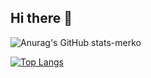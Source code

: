 ## Hi there 👋





![Anurag's GitHub stats-merko](https://github-readme-stats.vercel.app/api?username=baosub&theme=merko&show_icons=true)

[![Top Langs](https://github-readme-stats.vercel.app/api/top-langs/?username=baosub&layout=donut)](https://github.com/baosub/github-readme-stats)


<!--
**baosub/baosub** is a ✨ _special_ ✨ repository because its `README.md` (this file) appears on your GitHub profile.

Here are some ideas to get you started:

- 🔭 I’m currently working on ...
- 🌱 I’m currently learning ...
- 👯 I’m looking to collaborate on ...
- 🤔 I’m looking for help with ...
- 💬 Ask me about ...
- 📫 How to reach me: ...
- 😄 Pronouns: ...
- ⚡ Fun fact: ...
-->
